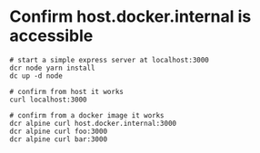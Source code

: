 # Confirm host.docker.internal is accessible

```
# start a simple express server at localhost:3000
dcr node yarn install
dc up -d node

# confirm from host it works
curl localhost:3000

# confirm from a docker image it works
dcr alpine curl host.docker.internal:3000
dcr alpine curl foo:3000
dcr alpine curl bar:3000
```
